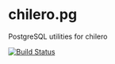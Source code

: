 # chilero.pg
PostgreSQL utilities for chilero

[![Build Status](https://travis-ci.org/dmonroy/chilero.pg.svg?branch=develop)](https://travis-ci.org/dmonroy/chilero.pg)
